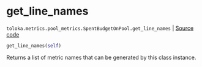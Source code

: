 # get_line_names
`toloka.metrics.pool_metrics.SpentBudgetOnPool.get_line_names` | [Source code](https://github.com/Toloka/toloka-kit/blob/v1.2.3/src/metrics/pool_metrics.py#L376)

```python
get_line_names(self)
```

Returns a list of metric names that can be generated by this class instance.

